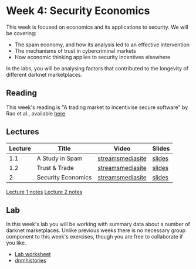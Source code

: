 # Week 4: Security Economics

This week is focused on economics and its applications to security. We will be covering:

- The spam economy, and how its analysis led to an effective intervention
- The mechanisms of trust in cybercriminal markets
- How economic thinking applies to security incentives elsewhere

In the labs, you will be analysing factors that contributed to the longevity of
different darknet marketplaces.

## Reading

This week's reading is "A trading market to incentivise secure software" by Rao et al., available [here](reading_rao.pdf).


## Lectures

| Lecture | Title | Video | Slides |
|---------|-------|-------|--------|
| 1.1 | A Study in Spam | [streams](https://uob-my.sharepoint.com/:v:/g/personal/me17847_bristol_ac_uk/EYTfk5htT2BJgRxFNf5prqwBrC7VTplL-68DfvKoqqL4Uw)[mediasite](https://mediasite.bris.ac.uk/Mediasite/Play/753a2a7732e747eb96988e9459df92fb1d) | [slides](slides/survey.pdf) |
| 1.2 | Trust & Trade | [streams](https://uob-my.sharepoint.com/:v:/g/personal/me17847_bristol_ac_uk/EccDc3-FHgtLsCgEiD2Z1osB-FYtkAFdCWV_G_9Hai9QCg)[mediasite](https://mediasite.bris.ac.uk/Mediasite/Play/d76ee270cfac4247916dba276749dee61d) | [slides](slides/markets.pdf) |
| 2 | Security Economics | [streams](https://uob-my.sharepoint.com/:v:/g/personal/me17847_bristol_ac_uk/EWxwcB0D-MROjV0b3Jqn784B7hjCOjBbZCypmSmZ9KXEEA)[mediasite](https://mediasite.bris.ac.uk/Mediasite/Play/f3f0310a49f3475a8fc01e3522a195b41d) | [slides](slides/econ.pdf) |


[Lecture 1 notes](cybercriminal_economies.pdf)
[Lecture 2 notes](security_economics.pdf)

## Lab

In this week's lab you will be working with summary data about a number of
darknet marketplaces. Unlike previous weeks there is no necessary group
component to this week's exercises, though you are free to collaborate if you
like.

- [Lab worksheet](lab_dnm.pdf)
- [dnmhistories](dnm_histories.csv)
